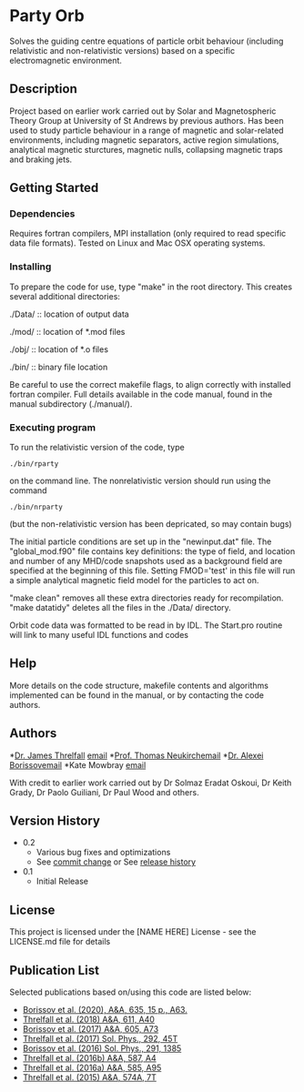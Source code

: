 # Party Orb

Solves the guiding centre equations of particle orbit behaviour (including relativistic and non-relativistic versions) based on a specific electromagnetic environment.

## Description

Project based on earlier work carried out by Solar and Magnetospheric Theory Group at University of St Andrews by previous authors. Has been used to study particle behaviour in a range of magnetic and solar-related environments, including magnetic separators, active region simulations, analytical magnetic sturctures, magnetic nulls, collapsing magnetic traps and braking jets. 

## Getting Started

### Dependencies

Requires fortran compilers, MPI installation (only required to read specific data file formats). Tested on Linux and Mac OSX operating systems.

### Installing

To prepare the code for use, type "make" in the root directory.
This creates several additional directories:

./Data/	::	location of output data

./mod/	:: 	location of *.mod files

./obj/	::	location of *.o files

./bin/	::	binary file location

Be careful to use the correct makefile flags, to align correctly with installed fortran compiler. Full details available in the code manual, found in the manual subdirectory (./manual/).

### Executing program

To run the relativistic version of the code, type 
```
./bin/rparty
```
on the command line. 
The nonrelativistic version should run using the command
```
./bin/nrparty
```
(but the non-relativistic version has been depricated, so may contain bugs)

The initial particle conditions are set up in the "newinput.dat" file. The "global_mod.f90" file contains key definitions: the type of field, and location and number of any MHD/code snapshots used as a background field are specified at the beginning of this file. Setting FMOD='test' in this file will run a simple analytical magnetic field model for the particles to act on.

"make clean" removes all these extra directories ready for recompilation.
"make datatidy" deletes all the files in the ./Data/ directory.

Orbit code data was formatted to be read in by IDL. The Start.pro routine will link to many useful IDL functions and codes


## Help

More details on the code structure, makefile contents and algorithms implemented can be found in the manual, or by contacting the code authors.


## Authors
 
*[Dr. James Threlfall](https://www.abertay.ac.uk/staff-search/dr-james-threlfall/) [email](mailto:j.threlfall@abertay.ac.uk)
*[Prof. Thomas Neukirch](https://www.st-andrews.ac.uk/mathematics-statistics/people/tn3/)[email](mailto:tn3@st-andrews.ac.uk)
*[Dr. Alexei Borissov](https://www.epcc.ed.ac.uk/about-us/our-team/alexei-borissov)[email](mailto:a.borissov@epcc.ed.ac.uk)
*Kate Mowbray [email](mailto:jm380@st-andrews.ac.uk)

With credit to earlier work carried out by Dr Solmaz Eradat Oskoui, Dr Keith Grady, Dr Paolo Guiliani, Dr Paul Wood and others.

## Version History

* 0.2
    * Various bug fixes and optimizations
    * See [commit change]() or See [release history]()
* 0.1
    * Initial Release

## License

This project is licensed under the [NAME HERE] License - see the LICENSE.md file for details

## Publication List

Selected publications based on/using this code are listed below:
* [Borissov et al. (2020), A&A, 635, 15 p., A63.](https://doi.org/10.1051/0004-6361/201936977)
* [Threlfall et al. (2018) A&A, 611, A40](https://doi.org/10.1051/0004-6361/201731915)
* [Borissov et al. (2017) A&A, 605, A73](http://dx.doi.org/10.1051/0004-6361/201731183)
* [Threlfall et al. (2017) Sol. Phys., 292, 45T](http://dx.doi.org/10.1007/s11207-017-1060-0)
* [Borissov et al. (2016) Sol. Phys., 291, 1385](http://dx.doi.org/10.1007/s11207-016-0915-0)
* [Threlfall et al. (2016b) A&A, 587, A4](http://dx.doi.org/10.1051/0004-6361/201526657)
* [Threlfall et al. (2016a) A&A, 585, A95](http://dx.doi.org/10.1051/0004-6361/201424366)
* [Threlfall et al. (2015) A&A, 574A, 7T](http://dx.doi.org/10.1051/0004-6361/201424366)